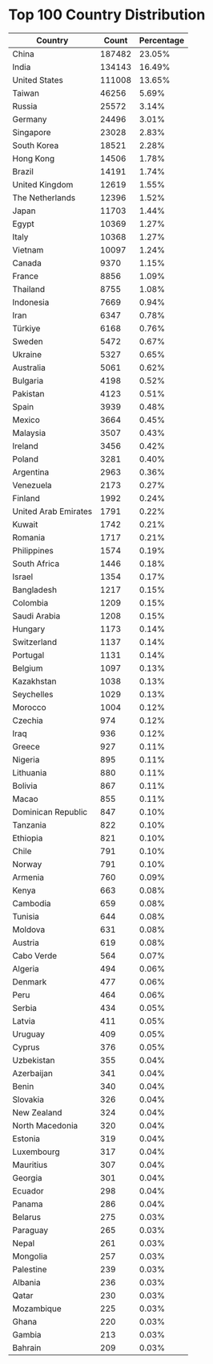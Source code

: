 # Top 100 Country Distribution
| Country | Count | Percentage |
|----|----|----|
| China | 187482 | 23.05% |
| India | 134143 | 16.49% |
| United States | 111008 | 13.65% |
| Taiwan | 46256 | 5.69% |
| Russia | 25572 | 3.14% |
| Germany | 24496 | 3.01% |
| Singapore | 23028 | 2.83% |
| South Korea | 18521 | 2.28% |
| Hong Kong | 14506 | 1.78% |
| Brazil | 14191 | 1.74% |
| United Kingdom | 12619 | 1.55% |
| The Netherlands | 12396 | 1.52% |
| Japan | 11703 | 1.44% |
| Egypt | 10369 | 1.27% |
| Italy | 10368 | 1.27% |
| Vietnam | 10097 | 1.24% |
| Canada | 9370 | 1.15% |
| France | 8856 | 1.09% |
| Thailand | 8755 | 1.08% |
| Indonesia | 7669 | 0.94% |
| Iran | 6347 | 0.78% |
| Türkiye | 6168 | 0.76% |
| Sweden | 5472 | 0.67% |
| Ukraine | 5327 | 0.65% |
| Australia | 5061 | 0.62% |
| Bulgaria | 4198 | 0.52% |
| Pakistan | 4123 | 0.51% |
| Spain | 3939 | 0.48% |
| Mexico | 3664 | 0.45% |
| Malaysia | 3507 | 0.43% |
| Ireland | 3456 | 0.42% |
| Poland | 3281 | 0.40% |
| Argentina | 2963 | 0.36% |
| Venezuela | 2173 | 0.27% |
| Finland | 1992 | 0.24% |
| United Arab Emirates | 1791 | 0.22% |
| Kuwait | 1742 | 0.21% |
| Romania | 1717 | 0.21% |
| Philippines | 1574 | 0.19% |
| South Africa | 1446 | 0.18% |
| Israel | 1354 | 0.17% |
| Bangladesh | 1217 | 0.15% |
| Colombia | 1209 | 0.15% |
| Saudi Arabia | 1208 | 0.15% |
| Hungary | 1173 | 0.14% |
| Switzerland | 1137 | 0.14% |
| Portugal | 1131 | 0.14% |
| Belgium | 1097 | 0.13% |
| Kazakhstan | 1038 | 0.13% |
| Seychelles | 1029 | 0.13% |
| Morocco | 1004 | 0.12% |
| Czechia | 974 | 0.12% |
| Iraq | 936 | 0.12% |
| Greece | 927 | 0.11% |
| Nigeria | 895 | 0.11% |
| Lithuania | 880 | 0.11% |
| Bolivia | 867 | 0.11% |
| Macao | 855 | 0.11% |
| Dominican Republic | 847 | 0.10% |
| Tanzania | 822 | 0.10% |
| Ethiopia | 821 | 0.10% |
| Chile | 791 | 0.10% |
| Norway | 791 | 0.10% |
| Armenia | 760 | 0.09% |
| Kenya | 663 | 0.08% |
| Cambodia | 659 | 0.08% |
| Tunisia | 644 | 0.08% |
| Moldova | 631 | 0.08% |
| Austria | 619 | 0.08% |
| Cabo Verde | 564 | 0.07% |
| Algeria | 494 | 0.06% |
| Denmark | 477 | 0.06% |
| Peru | 464 | 0.06% |
| Serbia | 434 | 0.05% |
| Latvia | 411 | 0.05% |
| Uruguay | 409 | 0.05% |
| Cyprus | 376 | 0.05% |
| Uzbekistan | 355 | 0.04% |
| Azerbaijan | 341 | 0.04% |
| Benin | 340 | 0.04% |
| Slovakia | 326 | 0.04% |
| New Zealand | 324 | 0.04% |
| North Macedonia | 320 | 0.04% |
| Estonia | 319 | 0.04% |
| Luxembourg | 317 | 0.04% |
| Mauritius | 307 | 0.04% |
| Georgia | 301 | 0.04% |
| Ecuador | 298 | 0.04% |
| Panama | 286 | 0.04% |
| Belarus | 275 | 0.03% |
| Paraguay | 265 | 0.03% |
| Nepal | 261 | 0.03% |
| Mongolia | 257 | 0.03% |
| Palestine | 239 | 0.03% |
| Albania | 236 | 0.03% |
| Qatar | 230 | 0.03% |
| Mozambique | 225 | 0.03% |
| Ghana | 220 | 0.03% |
| Gambia | 213 | 0.03% |
| Bahrain | 209 | 0.03% |
